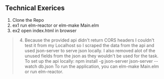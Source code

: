 ## Technical Exerices

1. Clone the Repo
2. ex1 run elm-reactor or elm-make Main.elm
3. ex2 open index.html in browser

>4. Because the provided api didn't return CORS headers I couldn't test it from my Localhost
so I scraped the data from the api and used json-server to serve json locally.
I also removed alot of the unused fields from the json as they wouldn't be used for the task.
To set up the api locally:
npm install -g json-server
json-server --watch db.json
To run the application, you can elm-make Main.elm or run elm-reactor.
